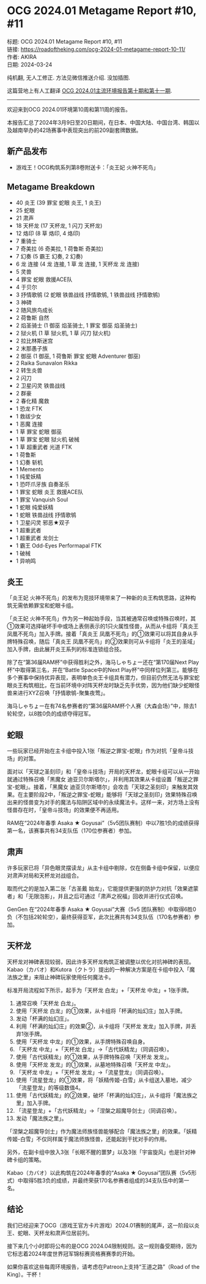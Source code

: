 # OCG 2024.01 Metagame Report #10, #11

标题: OCG 2024.01 Metagame Report #10, #11 \
链接: https://roadoftheking.com/ocg-2024-01-metagame-report-10-11/ \
作者: AKIRA \
日期: 2024-03-24

纯机翻, 无人工修正. 方法见微信推送介绍. 没加插图.

这篇营地上有人工翻译 [OCG 2024.01主流环境报告第十期和第十一期](https://www.iyingdi.com/tz/post/5361000).

---

欢迎来到OCG 2024.01环境第10周和第11周的报告。

本报告汇总了2024年3月9日至20日期间，在日本、中国大陆、中国台湾、韩国以及越南举办的42场赛事中表现突出的前209副套牌数据。

## 新产品发布

* 游戏王！OCG构筑系列第8卷附送卡：「炎王妃 火神不死鸟」

## Metagame Breakdown

*   40 炎王 (39 罪宝 蛇眼 炎王, 1 炎王)
*   25 蛇眼
*   21 肃声
*   18 天杯龙 (17 天杯龙, 1 闪刀 天杯龙)
*   12 烙印 (8 草 烙印, 4 烙印)
*   7 重骑士
*   7 奇美拉 (6 奇美拉, 1 荷鲁斯 奇美拉)
*   7 幻奏 (5 霸王 幻奏, 2 幻奏)
*   6 龙 连接 (4 龙 连接, 1 草 龙 连接, 1 天杯龙 龙 连接)
*   5 灵兽
*   4 罪宝 蛇眼 救援ACE队
*   4 于贝尔
*   3 抒情歌鸲 (2 蛇眼 铁兽战线 抒情歌鸲, 1 铁兽战线 抒情歌鸲)
*   3 神碑
*   2 随风旅鸟成长
*   2 荷鲁斯 自然
*   2 焰圣骑士 (1 御巫 焰圣骑士, 1 罪宝 御巫 焰圣骑士)
*   2 狱火机 (1 草 狱火机, 1 草 闪刀 狱火机)
*   2 拉比林斯迷宫
*   2 末那愚子族
*   2 御巫 (1 御巫, 1 荷鲁斯 罪宝 蛇眼 Adventurer 御巫)
*   2 Raika Sunavalon Rikka
*   2 转生炎兽
*   2 闪刀
*   2 卫星闪灵 铁兽战线
*   2 群豪
*   2 春化精 魔救
*   1 恐龙 FTK
*   1 救祓少女
*   1 恶魔 连接
*   1 草 罪宝 蛇眼 御巫
*   1 草 罪宝 蛇眼 狱火机 破械
*   1 草 超重武者 光道 FTK
*   1 荷鲁斯
*   1 幻奏 斩机
*   1 Memento
*   1 纯爱妖精
*   1 恐吓爪牙族 自奏圣乐
*   1 罪宝 蛇眼 炎王 救援ACE队
*   1 罪宝 Vanquish Soul
*   1 蛇眼 纯爱妖精
*   1 蛇眼 铁兽战线 抒情歌鸲
*   1 卫星闪灵 邪恶★双子
*   1 超重武者
*   1 超重武者 龙剑士
*   1 霸王 Odd-Eyes Performapal FTK
*   1 破械
*   1 异响鸣

## 炎王

「炎王妃 火神不死鸟」的发布为竞技环境带来了一种新的炎王构筑思路，这种构筑无需依赖罪宝和蛇眼卡组。

「炎王妃 火神不死鸟」作为另一种起始手段，当其被通常召唤或特殊召唤时，其①效果可选择破坏手中或场上表侧表示的1只火属性怪兽，从而从卡组将「真炎王 凤凰不死鸟」加入手牌。接着「真炎王 凤凰不死鸟」的①效果可以将其自身从手牌特殊召唤，随后「真炎王 凤凰不死鸟」的②效果则可从卡组将「炎王的圣域」加入手牌，由此展开炎王系列的标准连锁组合技。

除了在“第36届RAM杯”中获得胜利之外，海马しゃちょー还在“第170届Next Play杯”中取得第三名，并在“Battle Space中的Next Play杯”中同样位列第三。能够在多个赛事中保持优异表现，表明单色炎王卡组具有潜力，但目前仍然无法与罪宝蛇眼炎王构筑相比，在当前环境中对阵天杯龙时缺乏先手优势，因为他们缺少蛇眼怪兽来进行XYZ召唤「抒情歌鸲-聚集夜莺」。

海马しゃちょー在有74名参赛者的“第36届RAM杯个人赛（大森会场）”中，除去1轮轮空，以8胜0负的成绩夺得冠军。

## 蛇眼

一些玩家已经开始在主卡组中投入1张「叛逆之罪宝-蛇眼」作为对抗「皇帝斗技场」的对策。

面对以「天球之圣刻印」和「皇帝斗技场」开局的天杯龙，蛇眼卡组可以从一开始就通过特殊召唤「黑魔女 迪亚贝尔斯塔尔」，并利用其效果从卡组设置「叛逆之罪宝-蛇眼」。接着，「黑魔女 迪亚贝尔斯塔尔」会攻击「天球之圣刻印」来触发其效果。在主要阶段2中，「叛逆之罪宝-蛇眼」能够将「天球之圣刻印」效果特殊召唤出来的怪兽变为对手的魔法与陷阱区域中的永续魔法卡。这样一来，对方场上没有怪兽存在时，「皇帝斗技场」的效果便不再适用。

RAM在“2024年春季 Asaka ★ Goyusai”（5v5团队赛制）中以7胜1负的成绩获得第一名，该赛事共有34支队伍（170位参赛者）参加。

## 肃声

许多玩家已将「异色眼灵摆读龙」从主卡组中剔除，仅在侧备卡组中保留，以便应对肃声对局和天杯龙对战组合。

取而代之的是加入第二张「古圣戴 始龙」，它能提供更强的防护力对抗「效果遮蒙者」和「无限泡影」，并且之后可通过「肃声之祝福」回收并进行仪式召唤。

GenGen 在“2024年春季 Asaka ★ Goyusai”大赛（5v5 团队赛制）中取得6胜0负（不包括2轮轮空），最终获得亚军，此次比赛共有34支队伍（170名参赛者）参加。

## 天杯龙

天杯龙对神碑表现较弱，因此许多天杯龙构筑正被调整以优化对抗神碑的表现。Kabao（カバオ）和Kutora（クトラ）提出的一种解决方案是在卡组中投入「魔法族之里」来阻止神碑玩家使用任何魔法卡。

标准开局流程如下所示，起手为「天杯龙 白龙」+「天杯龙 中龙」+ 1张手牌。

1. 通常召唤「天杯龙 白龙」。
2. 使用「天杯龙 白龙」的①效果，从卡组将「杯满的灿幻庄」加入手牌。
3. 发动「杯满的灿幻庄」。
4. 利用「杯满的灿幻庄」的效果②，从卡组将「天杯龙 发龙」加入手牌，并丢弃1张手牌。
5. 使用「天杯龙 中龙」的①效果，从手牌特殊召唤自身。
6. 「天杯龙 中龙」+「天杯龙 白龙」→「古代妖精龙」（同调召唤）。
7. 使用「古代妖精龙」的①效果，从手牌特殊召唤「天杯龙 发龙」。
8. 使用「天杯龙 发龙」的①效果，从墓地特殊召唤「天杯龙 中龙」。
9. 「天杯龙 中龙」+「天杯龙 发龙」→「流星登龙」（同调召唤）。
10. 使用「流星登龙」的①效果，将「妖精传姬-白雪」从卡组送入墓地，减少「流星登龙」的等级数值4。
11. 使用「古代妖精龙」的②效果，破坏「杯满的灿幻庄」，从卡组将「魔法族之里」加入手牌。
12. 「流星登龙」+「古代妖精龙」→「涅槃之超魔导剑士」（同调召唤）。
13. 发动「魔法族之里」。

「涅槃之超魔导剑士」作为魔法师族怪兽能够配合「魔法族之里」的效果。「妖精传姬-白雪」不仅同样属于魔法师族怪兽，还能起到干扰对手的作用。

另外，在副卡组中放入3张「长眠不醒的噩梦」以及3张「宇宙旋风」也是针对神碑卡组的策略。

Kabao（カバオ）以此构筑在2024年春季的“Asaka ★ Goyusai”团队赛（5v5形式）中取得5胜3负的成绩，并最终荣获170名参赛者组成的34支队伍中的第一名。

## 结论

我们已经迎来了OCG（游戏王官方卡片游戏）2024.01赛制的尾声，这一阶段以炎王、蛇眼、天杯龙和肃声位居前列。

接下来几个小时即将公布的是OCG 2024.04限制规则。这一规则备受期待，因为它标志着2024年度世界冠军锦标赛资格赛赛季的开始。

如果你喜欢这些每周环境报告，请考虑在Patreon上支持“王道之路”（Road of the King）。干杯！


